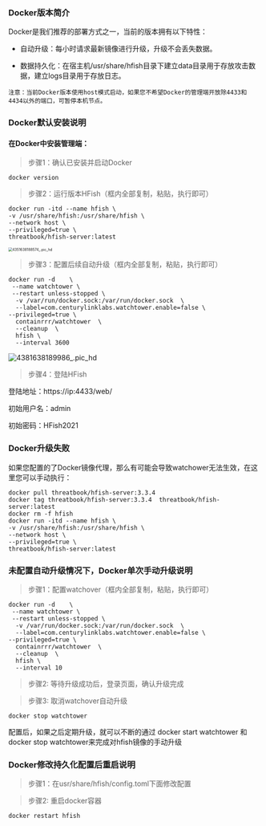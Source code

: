 ### Docker版本简介

Docker是我们推荐的部署方式之一，当前的版本拥有以下特性：

- 自动升级：每小时请求最新镜像进行升级，升级不会丢失数据。

- 数据持久化：在宿主机/usr/share/hfish目录下建立data目录用于存放攻击数据，建立logs目录用于存放日志。

`注意：当前Docker版本使用host模式启动，如果您不希望Docker的管理端开放除4433和4434以外的端口，可暂停本机节点。`



### Docker默认安装说明

#### 在Docker中安装管理端：

> 步骤1：确认已安装并启动Docker

```
docker version
```

> 步骤2：运行版本HFish（框内全部复制，粘贴，执行即可）

```
docker run -itd --name hfish \
-v /usr/share/hfish:/usr/share/hfish \
--network host \
--privileged=true \
threatbook/hfish-server:latest
```

<img src="https://hfish.net/images/4351638188574_.pic_hd.jpg" alt="4351638188574_.pic_hd" style="zoom:50%;" />



> 步骤3：配置后续自动升级（框内全部复制，粘贴，执行即可）

```
docker run -d    \
 --name watchtower \
 --restart unless-stopped \
  -v /var/run/docker.sock:/var/run/docker.sock  \
  --label=com.centurylinklabs.watchtower.enable=false \
--privileged=true \
  containrrr/watchtower  \
  --cleanup  \
  hfish \
  --interval 3600
```

![4381638189986_.pic_hd](https://hfish.net/images/4381638189986_.pic_hd.jpg)



> 步骤4：登陆HFish

登陆地址：https://ip:4433/web/

初始用户名：admin

初始密码：HFish2021



### Docker升级失败

如果您配置的了Docker镜像代理，那么有可能会导致watchower无法生效，在这里您可以手动执行：

```
docker pull threatbook/hfish-server:3.3.4  
docker tag threatbook/hfish-server:3.3.4  threatbook/hfish-server:latest  
docker rm -f hfish  
docker run -itd --name hfish \
-v /usr/share/hfish:/usr/share/hfish \
--network host \
--privileged=true \
threatbook/hfish-server:latest
```





### 未配置自动升级情况下，Docker单次手动升级说明

> 步骤1：配置watchover（框内全部复制，粘贴，执行即可）

```
docker run -d    \
 --name watchtower \
 --restart unless-stopped \
  -v /var/run/docker.sock:/var/run/docker.sock  \
  --label=com.centurylinklabs.watchtower.enable=false \
--privileged=true \
  containrrr/watchtower  \
  --cleanup  \
  hfish \
  --interval 10
```

> 步骤2: 等待升级成功后，登录页面，确认升级完成

> 步骤3: 取消watchover自动升级

```
docker stop watchtower
```



配置后，如果之后定期升级，就可以不断的通过 docker start watchtower 和 docker stop watchtower来完成对hfish镜像的手动升级



### Docker修改持久化配置后重启说明

> 步骤1：在usr/share/hfish/config.toml下面修改配置

> 步骤2: 重启docker容器

```
docker restart hfish
```





